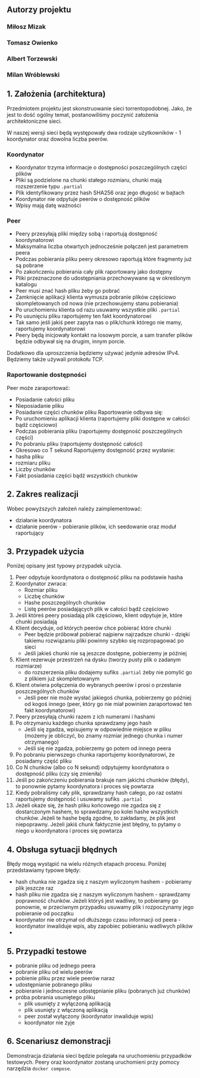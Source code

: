 ## Autorzy projektu

### Miłosz Mizak
### Tomasz Owienko
### Albert Torzewski
### Milan Wróblewski


## 1. Założenia (architektura)

Przedmiotem projektu jest skonstruowanie sieci torrentopodobnej. Jako, że jest to dość ogólny temat, postanowiliśmy poczynić założenia architektoniczne sieci.

W naszej wersji sieci będą występowały dwa rodzaje użytkowników - 1 koordynator oraz dowolna liczba peerów. 

### Koordynator

- Koordynator trzyma informacje o dostępności poszczególnych części plików
- Pliki są podzielone na chunki stałego rozmiaru, chunki mają rozszerzenie typu `.partial`
- Plik identyfikowany przez hash SHA256 oraz jego długość w bajtach
- Koordynator nie odpytuje peerów o dostępność plików
- Wpisy mają datę ważności

### Peer

- Peery przesyłają pliki między sobą i raportują dostępność koordynatorowi
- Maksymalna liczba otwartych jednocześnie połączeń jest parametrem peera
- Podczas pobierania pliku peery okresowo raportują które fragmenty już są pobrane
- Po zakończeniu pobierania cały plik raportowany jako dostępny
- Pliki przeznaczone do udostępniania przechowywane są w określonym katalogu
- Peer musi znać hash pliku żeby go pobrać
- Zamknięcie aplikacji klienta wymusza pobranie plików częściowo skompletowanych od nowa (nie przechowujemy stanu pobierania)
- Po uruchomieniu klienta od razu usuwamy wszystkie pliki `.partial`
- Po usunięciu pliku raportujemy ten fakt koordynatorowi
- Tak samo jeśli jakiś peer zapyta nas o plik/chunk którego nie mamy, raportujemy koordynatorowi
- Peery będą inicjowały kontakt na losowym porcie, a sam transfer plików będzie odbywał się na drugim, innym porcie.

Dodatkowo dla uproszczenia będziemy używać jedynie adresów IPv4. Będziemy także używali protokołu TCP. 

### Raportowanie dostępności

Peer może zaraportować:
- Posiadanie całości pliku
- Nieposiadanie pliku
- Posiadanie części chunków pliku
 Raportowanie odbywa się:
- Po uruchomieniu aplikacji klienta (raportujemy pliki dostępne w całości bądź częściowo)
- Podczas pobierania pliku (raportujemy dostępność poszczególnych części)
- Po pobraniu pliku (raportujemy dostępność całości)
- Okresowo co T sekund
Raportujemy dostępność przez wysłanie:
- hasha pliku 
- rozmiaru pliku
- Liczby chunków
- Fakt posiadania części bądź wszystkich chunków

## 2. Zakres realizacji

Wobec powyższych założeń należy zaimplementować:
- działanie koordynatora
- działanie peerów - pobieranie plików, ich seedowanie oraz moduł raportujący

## 3. Przypadek użycia

Poniżej opisany jest typowy przypadek użycia. 

1. Peer odpytuje koordynatora o dostępność pliku na podstawie hasha
2. Koordynator zwraca:
    - Rozmiar pliku
    - Liczbę chunków
    - Hashe poszczególnych chunków
    - Listę peerów posiadających plik w całości bądź częściowo
3. Jeśli któreś peery posiadają plik częściowo, klient odpytuje je, które chunki posiadają
4. Klient decyduje, od których peerów chce pobierać które chunki
	- Peer będzie próbował pobierać najpierw najrzadsze chunki - dzięki takiemu rozwiązaniu pliki powinny szybko się rozpropagować po sieci
    - Jeśli jakieś chunki nie są jeszcze dostępne, pobierzemy je później
6. Klient rezerwuje przestrzeń na dysku (tworzy pusty plik o zadanym rozmiarze)
    - do rozszerzenia pliku dodajemy sufiks `.partial` żeby nie pomylić go z plikiem już skompletowanym
7. Klient otwiera połączenia do wybranych peerów i prosi o przesłanie poszczególnych chunków
    - Jeśli peer nie może wysłać jakiegoś chunka, pobierzemy go później od kogoś innego (peer, który go nie miał powinien zaraportować ten fakt koordynatorowi)
8. Peery przesyłają chunki razem z ich numerami i hashami
9. Po otrzymaniu każdego chunka sprawdzamy jego hash
    - Jeśli się zgadza, wpisujemy w odpowiednie miejsce w pliku (możemy je obliczyć, bo znamy rozmiar jednego chunka i numer otrzymanego)
    - Jeśli się nie zgadza, pobierzemy go potem od innego peera
10. Po pobraniu pierwszego chunka raportujemy koordynatorowi, że posiadamy część pliku
11. Co N chunków (albo co N sekund) odpytujemy koordynatora o dostępność pliku (czy się zmieniła)
12. Jeśli po zakończeniu pobierania brakuje nam jakichś chunków (błędy), to ponownie pytamy koordynatora i proces się powtarza
13. Kiedy pobraliśmy cały plik, sprawdzamy hash całego, po raz ostatni raportujemy dostępność i usuwamy sufiks `.partial`
14. Jeżeli okaże się, że hash pliku końcowego nie zgadza się z dostarczonym hashem, to sprawdzamy po kolei hashe wszystkich chunków. Jeżeli te hashe będą zgodne, to zakładamy, że plik jest niepoprawny. Jeżeli jakiś chunk faktycznie jest błędny, to pytamy o niego u koordynatora i proces się powtarza

## 4. Obsługa sytuacji błędnych

Błędy mogą wystąpić na wielu różnych etapach procesu. Poniżej przedstawiamy typowe błędy:
- hash chunka nie zgadza się z naszym wyliczonym hashem - pobieramy plik jeszcze raz
- hash pliku nie zgadza się z naszym wyliczonym hashem - sprawdzamy poprawność chunków. Jeżeli któryś jest wadliwy, to pobieramy go ponownie, w przeciwnym przypadku usuwamy plik i rozpoczynamy jego pobieranie od początku
- koordynator nie otrzymał od dłuższego czasu informacji od peera - koordynator inwaliduje wpis, aby zapobiec pobieraniu wadliwych plików
- 
## 5. Przypadki testowe

- pobranie pliku od jednego peera
- pobranie pliku od wielu peerów
- pobienie pliku przez wiele peerów naraz
- udostępnianie pobranego pliku
- pobieranie i jednoczesne udostępnianie pliku (pobranych już chunków)
- próba pobrania usuniętego pliku
    - plik usunięty z wyłączoną aplikacją
    - plik usunięty z włączoną aplikacją
  - peer został wyłączony (koordynator inwaliduje wpis)
  - koordynator nie żyje

## 6. Scenariusz demonstracji

Demonstracja działania sieci będzie polegała na uruchomieniu przypadków testowych. Peery oraz koordynator zostaną uruchomieni przy pomocy narzędzia `docker compose`.